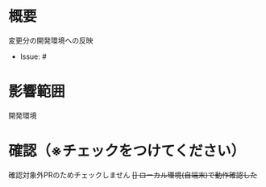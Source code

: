 # 概要

変更分の開発環境への反映

<!--含まれているリリースIssueの番号を記載する↓-->
- Issue: #

# 影響範囲

開発環境

# 確認（※チェックをつけてください）

確認対象外PRのためチェックしません
~~[] ローカル環境(自端末)で動作確認した~~